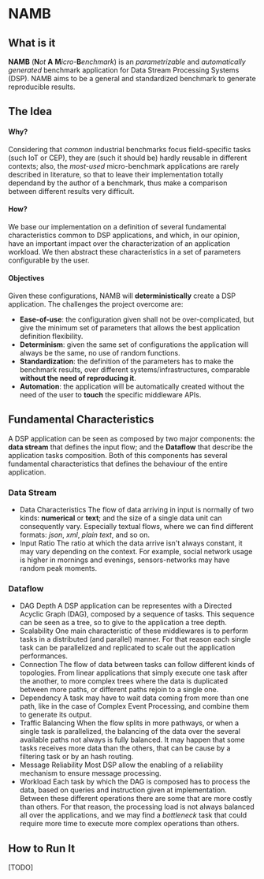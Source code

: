 # NAMB

## What is it

**NAMB** (__N__*ot* __A__ __M__*icro-*__B__*enchmark*) is an *parametrizable* and *automatically generated* benchmark application for Data Stream Processing Systems (DSP). 
NAMB aims to be a general and standardized benchmark to generate reproducible results.

## The Idea

#### Why?
Considering that _common_ industrial benchmarks focus field-specific tasks (such IoT or CEP), they are
(such it should be) hardly reusable in different contexts; also, the _most-used_ micro-benchmark applications
are rarely described in literature, so that to leave their implementation totally dependand by the author
of a benchmark, thus make a comparison between different results very difficult.

#### How?
We base our implementation on a definition of several fundamental characteristics common to DSP applications,
and which, in our opinion, have an important impact over the characterization of an application workload.
We then abstract these characteristics in a set of parameters configurable by the user. 

#### Objectives
Given these configurations, NAMB will __deterministically__ create a DSP application. 
The challenges the project overcome are:
* **Ease-of-use**: the configuration given shall not be over-complicated, but give the minimum set of parameters that allows the best application definition flexibility.
* **Determinism**: given the same set of configurations the application will always be the same, no use of random functions.
* **Standardization**: the definition of the parameters has to make the benchmark results, over different systems/infrastructures, comparable **without the need of reproducing it**.
* **Automation**: the application will be automatically created without the need of the user to __touch__ the specific middleware APIs.

## Fundamental Characteristics
A DSP application can be seen as composed by two major components: 
the **data stream** that defines the input flow; 
and the **Dataflow** that describe the application tasks composition.
Both of this components has several fundamental characteristics that defines the behaviour of the entire application.

### Data Stream
* Data Characteristics
The flow of data arriving in input is normally of two kinds: **numerical** or **text**;
and the size of a single data unit can consequently vary.
Especially textual flows, where we can find different formats: _json_, _xml_, _plain text_, and so on.
* Input Ratio
The ratio at which the data arrive isn't always constant, it may vary depending on the context.
For example, social network usage is higher in mornings and evenings, sensors-networks may have random peak moments.

### Dataflow
* DAG Depth
A DSP application can be representes with a Directed Acyclic Graph (DAG), composed by a sequence of tasks.
This sequence can be seen as a tree, so to give to the application a tree depth.
* Scalability
One main characteristic of these middlewares is to perform tasks in a distributed (and parallel) manner.
For that reason each single task can be parallelized and replicated to scale out the application performances.
* Connection
The flow of data between tasks can follow different kinds of topologies. From linear applications that simply execute
one task after the another, to more complex trees where the data is duplicated between more paths, or different paths
rejoin to a single one.
* Dependency
A task may have to wait data coming from more than one path, like in the case of Complex Event Processing,
and combine them to generate its output.
* Traffic Balancing
When the flow splits in more pathways, or when a single task is parallelized, the balancing of the data over
the several available paths not always is fully balanced. It may happen that some tasks receives more data than
the others, that can be cause by a filtering task or by an hash routing.
* Message Reliability
Most DSP allow the enabling of a reliability mechanism to ensure message processing.
* Workload
Each task by which the DAG is composed has to process the data, based on queries and instruction given at implementation.
Between these different operations there are some that are more costly than others.
For that reason, the processing load is not always balanced all over the applications, and we may find a _bottleneck_ task
that could require more time to execute more complex operations than others.

## How to Run It
[TODO]